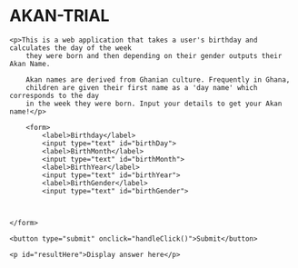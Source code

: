 ﻿# AKAN-TRIAL
<!DOCTYPE html>
<html lang="en">

<head>
    <link rel="stylesheet" href="../demo.css" type="text.css">
    <script src="../js/demodos.js" defer></script>
    <title>AKAN NAME CALCULATOR</title>


    
    <p>This is a web application that takes a user's birthday and calculates the day of the week 
        they were born and then depending on their gender outputs their Akan Name. 

        Akan names are derived from Ghanian culture. Frequently in Ghana, 
        children are given their first name as a 'day name' which corresponds to the day 
        in the week they were born. Input your details to get your Akan name!</p>


</head>


</body>
   
        <form>
            <label>Birthday</label>
            <input type="text" id="birthDay">
            <label>BirthMonth</label>
            <input type="text" id="birthMonth">
            <label>BirthYear</label>
            <input type="text" id="birthYear">
            <label>BirthGender</label>
            <input type="text" id="birthGender">
        
    

    </form>

    <button type="submit" onclick="handleClick()">Submit</button>

    <p id="resultHere">Display answer here</p>


